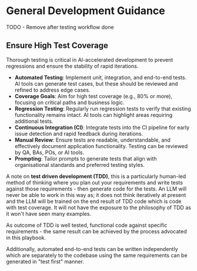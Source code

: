 # General Development Guidance


TODO - Remove after testing workflow done
## Ensure High Test Coverage

Thorough testing is critical in AI-accelerated development to prevent regressions and ensure the stability of rapid iterations.

- **Automated Testing**: Implement unit, integration, and end-to-end tests. AI tools can generate test cases, but these should be reviewed and refined to address edge cases.
- **Coverage Goals**: Aim for high test coverage (e.g., 80% or more), focusing on critical paths and business logic.
- **Regression Testing**: Regularly run regression tests to verify that existing functionality remains intact. AI tools can highlight areas requiring additional tests.
- **Continuous Integration (CI)**: Integrate tests into the CI pipeline for early issue detection and rapid feedback during iterations.
- **Manual Review**: Ensure tests are readable, understandable, and effectively document application functionality. Testing can be reviewed by QA, BAs, POs, or AI tools.
- **Prompting**: Tailor prompts to generate tests that align with organisational standards and preferred testing styles.

A note on **test driven development (TDD)**, this is a particularly human-led method of thinking where you plan out your requirements and write tests against those requirements - then generate code for the tests. An LLM will never be able to work in this way as; it does not think iteratively at present and the LLM will be trained on the end result of TDD code which is code with test coverage. It will not have the exposure to the philosophy of TDD as it won't have seen many examples.

As outcome of TDD is well tested, functional code against specific requirements - the same result can be achieved by the process advocated in this playbook. 

Additionally, automated end-to-end tests can be written independently which are separately to the codebase using the same requirements can be generated in "test first" manner. 


